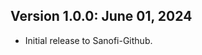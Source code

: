 Version 1.0.0:  June 01, 2024
-------------------------------------------------------------------------------

+ Initial release to Sanofi-Github. 

